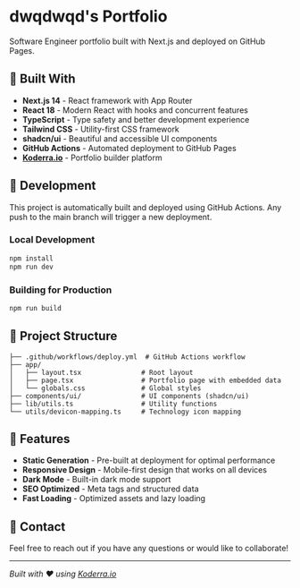 # dwqdwqd's Portfolio

Software Engineer portfolio built with Next.js and deployed on GitHub Pages.

## 🚀 Built With

- **Next.js 14** - React framework with App Router
- **React 18** - Modern React with hooks and concurrent features
- **TypeScript** - Type safety and better development experience  
- **Tailwind CSS** - Utility-first CSS framework
- **shadcn/ui** - Beautiful and accessible UI components
- **GitHub Actions** - Automated deployment to GitHub Pages
- **[Koderra.io](https://koderra.io)** - Portfolio builder platform

## 🔧 Development

This project is automatically built and deployed using GitHub Actions. Any push to the main branch will trigger a new deployment.

### Local Development

```bash
npm install
npm run dev
```

### Building for Production

```bash
npm run build
```

## 📁 Project Structure

```
├── .github/workflows/deploy.yml  # GitHub Actions workflow
├── app/
│   ├── layout.tsx               # Root layout
│   ├── page.tsx                 # Portfolio page with embedded data
│   └── globals.css              # Global styles
├── components/ui/               # UI components (shadcn/ui)
├── lib/utils.ts                 # Utility functions
└── utils/devicon-mapping.ts     # Technology icon mapping
```

## 🌟 Features

- **Static Generation** - Pre-built at deployment for optimal performance
- **Responsive Design** - Mobile-first design that works on all devices
- **Dark Mode** - Built-in dark mode support
- **SEO Optimized** - Meta tags and structured data
- **Fast Loading** - Optimized assets and lazy loading

## 📧 Contact

Feel free to reach out if you have any questions or would like to collaborate!

---

*Built with ❤️ using [Koderra.io](https://koderra.io)*
